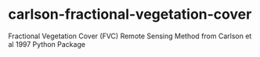 # carlson-fractional-vegetation-cover
Fractional Vegetation Cover (FVC) Remote Sensing Method from Carlson et al 1997 Python Package

